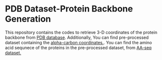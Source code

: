 # PDB Dataset-Protein Backbone Generation
 This repository contains the codes to retrieve 3-D coordinates of the protein backbone from [PDB database][1]. Additionally, You can find pre-processed dataset containing the [alpha-carbon coordinates.][2]. You can find the amino acid sequnece of the proteins in the pre-processed dataset, from [AA-seq dataset.][3]


[1]: https://files.wwpdb.org/pub/pdb/data/biounit/PDB/divided/

[2]: https://uottawa-my.sharepoint.com/personal/fsole078_uottawa_ca/_layouts/15/guestaccess.aspx?docid=074356a5d40844683a4c31fea17cfa56a&authkey=AZdy7nF7VP0wl_IGgEkcxc8&e=iOswpm

[3]: https://uottawa-my.sharepoint.com/personal/fsole078_uottawa_ca/_layouts/15/guestaccess.aspx?docid=01ec61ceb2a6e46d4b41b5d559ec149cf&authkey=ARhr0fRl4YWsP9pijSjELc4&e=pVSebn